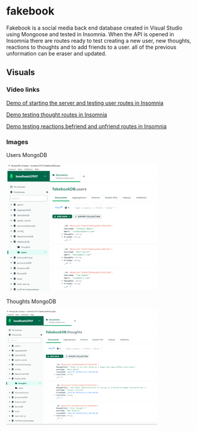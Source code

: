 # fakebook

Fakebook is a social media back end database created in Visual Studio using Mongoose and tested in Insomnia.
When the API is opened in Insomnia there are routes ready to test creating a new user, new thoughts, reactions to thoughts and to add friends to a user.
all of the previous unformation can be eraser and updated.

## Visuals

### Video links


[Demo of starting the server and testing user routes in Insomnia](./run-user.webm)

[Demo testing thought routes in Insomnia](./thoughts.webm)

[Demo testing reactions,befriend and unfriend routes in Insomnia](./reactions-friends.webm)

### Images

Users MongoDB

![Demo of starting the server and testing user routes in Insomnia](./usersmongodb.png)

Thoughts MongoDB

![Demo of starting the server and testing user routes in Insomnia](./thoughtsmongodb.png)
